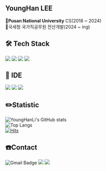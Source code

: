__YoungHan LEE__
----
__🏫Pusan National University__ CS(2018 ~ 2024)  
💼국세청 국가직공무원 전산개발(2024 ~ ing)  

🛠 Tech Stack  
----
<img src="https://img.shields.io/badge/c/c++-00599C?style=for-the-badge&logo=c%2B%2B&logoColor=white"> <img src="https://img.shields.io/badge/Java-F80000?style=for-the-badge&logo=Java&logoColor=Black"/> <img src="https://img.shields.io/badge/python-3776AB?style=for-the-badge&logo=python&logoColor=white"> <img src="https://img.shields.io/badge/Kotlin-7F52FF?style=for-the-badge&logo=Kotlin&logoColor=white">
   
🔧 IDE  
----
<img src="https://img.shields.io/badge/Eclipse-2C2255?style=for-the-badge&logo=Eclipse IDE&logoColor=white"> <img src="https://img.shields.io/badge/Atom-81B441?style=for-the-badge&logo=Atom&logoColor=white"> <img src="https://img.shields.io/badge/Jupyter-F37626?style=for-the-badge&logo=Jupyter&logoColor=white">
   
✏️Statistic
----
![YoungHanLi's GitHub stats](https://github-readme-stats.vercel.app/api?username=YoungHanLi&show_icons=true&theme=aura)   
![Top Langs](https://github-readme-stats.vercel.app/api/top-langs/?username=YoungHanLi&layout=compact)   
[![Hits](https://hits.seeyoufarm.com/api/count/incr/badge.svg?url=https%3A%2F%2Fgithub.com%2FYoungHanLi&count_bg=%2379C83D&title_bg=%23555555&icon=&icon_color=%23E7E7E7&title=hits&edge_flat=false)](https://hits.seeyoufarm.com)  

☎️Contact
----
![Gmail Badge](https://img.shields.io/badge/Gmail-d14836?style=flat-square&logo=Gmail&logoColor=white&link=mailto:yong9908@pusan.ac.kr)
<a href="https://www.facebook.com/yong9908" target="_blank"><img src="https://img.shields.io/badge/facebook-1877f2?style=flat-square&logo=facebook&logoColor=white"/></a>
<a href="https://www.instagram.com/lee0han"><img src="http://img.shields.io/badge/-Instagram-black?style=flat&logo=Instagram&&logoColor=white&link=https://www.instagram.com/lee0han"/></a>

<!---
YoungHanLi/YoungHanLi is a ✨ special ✨ repository because its `README.md` (this file) appears on your GitHub profile.
You can click the Preview link to take a look at your changes.
--->
